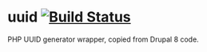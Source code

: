uuid [![Build Status](https://travis-ci.org/andytruong/uuid.svg?branch=v0.1)](https://travis-ci.org/andytruong/uuid)
====

PHP UUID generator wrapper, copied from Drupal 8 code.
